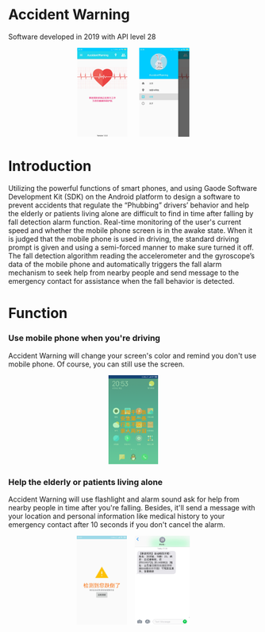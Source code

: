 # Accident Warning
Software developed in 2019 with API level 28
<div align="center" >
  <img src="https://github.com/BinZhang8023/accident_warning/blob/master/images/main.jpg" width="20%">
  &nbsp&nbsp&nbsp&nbsp
  <img src="https://github.com/BinZhang8023/accident_warning/blob/master/images/menu.jpg" width="20%">
</div>

# Introduction
Utilizing the powerful functions of smart phones, and using Gaode Software Development Kit (SDK) on the Android platform to design a software to prevent accidents that regulate the “Phubbing” drivers’ behavior and help the elderly or patients living alone are difficult to find in time after falling by fall detection alarm function. Real-time monitoring of the user's current speed and whether the mobile phone screen is in the awake state. When it is judged that the mobile phone is used in driving, the standard driving prompt is given and using a semi-forced manner to make sure turned it off. The fall detection algorithm reading the accelerometer and the gyroscope’s data of the mobile phone and automatically triggers the fall alarm mechanism to seek help from nearby people and send message to the emergency contact for assistance when the fall behavior is detected.

# Function

### Use mobile phone when you're driving
Accident Warning will change your screen's color and remind you don't use mobile phone. Of course, you can still use the screen.

<div align="center" >
  <img src="https://github.com/BinZhang8023/accident_warning/blob/master/images/driver.png" width="20%">
</div>

### Help the elderly or patients living alone
Accident Warning will use flashlight and alarm sound ask for help from nearby people in time after you're falling. Besides, it'll send a message with your location and  personal information like medical history to your emergency contact after 10 seconds if you don't cancel the alarm.

<div align="center" >
  <img src="https://github.com/BinZhang8023/accident_warning/blob/master/images/is_fall.png" width="20%">
  &nbsp&nbsp
  <img src="https://github.com/BinZhang8023/accident_warning/blob/master/images/message.png" width="22%">
</div>

